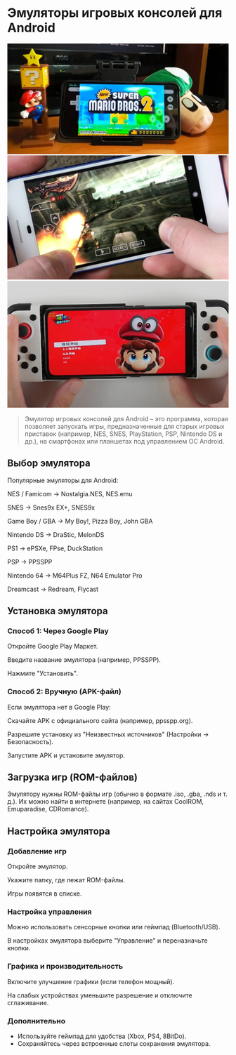 # Эмуляторы игровых консолей для Android

![Emulators](../images/emulators/emulators1.jpeg)
![Emulators](../images/emulators/emulators2.jpg)
![Emulators](../images/emulators/emulators3.png)


> Эмулятор игровых консолей для Android – это программа, которая позволяет запускать игры, предназначенные для старых игровых приставок (например, NES, SNES, PlayStation, PSP, Nintendo DS и др.), на смартфонах или планшетах под управлением ОС Android.

## Выбор эмулятора
Популярные эмуляторы для Android:

NES / Famicom → Nostalgia.NES, NES.emu

SNES → Snes9x EX+, SNES9x

Game Boy / GBA → My Boy!, Pizza Boy, John GBA

Nintendo DS → DraStic, MelonDS

PS1 → ePSXe, FPse, DuckStation

PSP → PPSSPP

Nintendo 64 → M64Plus FZ, N64 Emulator Pro

Dreamcast → Redream, Flycast

## Установка эмулятора ##

### Способ 1: Через Google Play
Откройте Google Play Маркет.

Введите название эмулятора (например, PPSSPP).

Нажмите "Установить".

### Способ 2: Вручную (APK-файл)
Если эмулятора нет в Google Play:

Скачайте APK с официального сайта (например, ppsspp.org).

Разрешите установку из "Неизвестных источников" (Настройки → Безопасность).

Запустите APK и установите эмулятор.

## Загрузка игр (ROM-файлов)
Эмулятору нужны ROM-файлы игр (обычно в формате .iso, .gba, .nds и т. д.). Их можно найти в интернете (например, на сайтах CoolROM, Emuparadise, CDRomance).

## Настройка эмулятора

### Добавление игр

Откройте эмулятор.

Укажите папку, где лежат ROM-файлы.

Игры появятся в списке.

### Настройка управления

Можно использовать сенсорные кнопки или геймпад (Bluetooth/USB).

В настройках эмулятора выберите "Управление" и переназначьте кнопки.

### Графика и производительность

Включите улучшение графики (если телефон мощный).

На слабых устройствах уменьшите разрешение и отключите сглаживание.

### Дополнительно

* Используйте геймпад для удобства (Xbox, PS4, 8BitDo).
* Сохраняйтесь через встроенные слоты сохранения эмулятора.